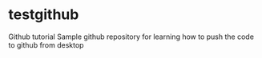 # testgithub
Github tutorial
Sample github repository for learning how to push the code to github from desktop
